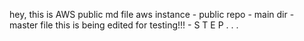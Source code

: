 hey, this is AWS public md file
aws instance - public repo - main dir - master file
this is being edited for testing!!! - S T E P . . . 
